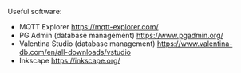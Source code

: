 Useful software:

* MQTT Explorer  https://mqtt-explorer.com/
* PG Admin (database management)  https://www.pgadmin.org/
* Valentina Studio (database management) https://www.valentina-db.com/en/all-downloads/vstudio
* Inkscape  https://inkscape.org/
